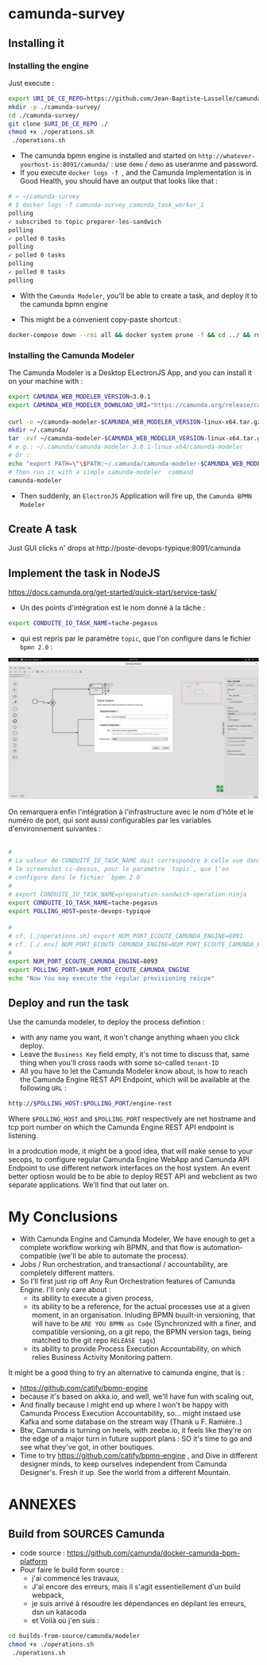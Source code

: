# camunda-survey


##  Installing it


### Installing the engine

Just execute :

```bash
export URI_DE_CE_REPO=https://github.com/Jean-Baptiste-Lasselle/camunda-survey
mkdir -p ./camunda-survey/
cd ./camunda-survey/
git clone $URI_DE_CE_REPO ./
chmod +x ./operations.sh
 ./operations.sh
```


* The camunda bpmn engine is installed and started on `http://whatever-yourhost-is:8091/camunda/` : use `demo` / `demo` as useranme and password.
* If you execute `docker logs -f `, and the Camunda Implementation is in Good Health, you should have an output that looks like that :
```bash
# > ~/camunda-survey
# $ docker logs -f camunda-survey_camunda_task_worker_1
polling
✓ subscribed to topic preparer-les-sandwich
polling
✓ polled 0 tasks
polling
✓ polled 0 tasks
polling
✓ polled 0 tasks
polling

```

* With the `Camunda Modeler`, you'll be able to create a task, and deploy it to the camunda bpmn engine

* This might be a convenient copy-paste shortcut :

```bash
docker-compose down --rmi all && docker system prune -f && cd ../ && rm -fr ./camunda-survey/
```

### Installing the Camunda Modeler

The Camunda Modeler is a Desktop ELectronJS App, and you can install it on your machine with :

```bash
export CAMUNDA_WEB_MODELER_VERSION=3.0.1
export CAMUNDA_WEB_MODELER_DOWNLOAD_URI="https://camunda.org/release/camunda-modeler/$CAMUNDA_WEB_MODELER_VERSION/camunda-modeler-$CAMUNDA_WEB_MODELER_VERSION-linux-x64.tar.gz"

curl -o ~/camunda-modeler-$CAMUNDA_WEB_MODELER_VERSION-linux-x64.tar.gz -L $CAMUNDA_WEB_MODELER_DOWNLOAD_URI
mkdir ~/.camunda/
tar -xvf ~/camunda-modeler-$CAMUNDA_WEB_MODELER_VERSION-linux-x64.tar.gz -C ~/.camunda/
# e.g.: ~/.camunda/camunda-modeler-3.0.1-linux-x64/camunda-modeler
# Or :
echo "export PATH=\"\$PATH:~/.camunda/camunda-modeler-$CAMUNDA_WEB_MODELER_VERSION-linux-x64/\"" >> ~/.bashrc
# Then run it with a simple camunda-modeler  command
camunda-modeler
```


* Then suddenly, an `ElectronJS` Application will fire up, the `Camunda BPMN Modeler`

##  Create A task

Just GUI clicks n' drops at http://poste-devops-typique:8091/camunda



## Implement the task in NodeJS

https://docs.camunda.org/get-started/quick-start/service-task/

* Un des points d'intégration est le nom donné à la tâche :
```bash
export CONDUITE_IO_TASK_NAME=tache-pegasus
```
* qui est repris par le paramètre `topic`, que l'on configure dans le fichier `bpmn 2.0` :

![param intégration impl taches bpmn](https://github.com/Jean-Baptiste-Lasselle/camunda-survey/raw/master/documentation/images/CAMUNDA_BPMN_TASK_IMPLEMENTATION_TOUS_LES_PARAMETRES_INTEGRATION_2019-04-13%2007-10-13.png)

On remarquera enfin l'intégration à l'infrastructure avec le nom d'hôte et le numéro de port, qui sont aussi configurables par les variables d'environnement suivantes :

```bash

# 
# La valeur de CONDUITE_IO_TASK_NAME doit correspondre à celle vue dans
# le screenshot ci-dessus, pour le paramètre `topic`, que l'on
# configure dans le fichier `bpmn 2.0`
#
# export CONDUITE_IO_TASK_NAME=preparation-sandwich-operation-ninja
export CONDUITE_IO_TASK_NAME=tache-pegasus
export POLLING_HOST=poste-devops-typique

# 
# cf. [./operations.sh] export NUM_PORT_ECOUTE_CAMUNDA_ENGINE=8091
# cf. [./.env] NUM_PORT_ECOUTE_CAMUNDA_ENGINE=NUM_PORT_ECOUTE_CAMUNDA_ENGINE_JINJA2_VAR
# 
export NUM_PORT_ECOUTE_CAMUNDA_ENGINE=8093
export POLLING_PORT=$NUM_PORT_ECOUTE_CAMUNDA_ENGINE
echo "Now You may execute the regular provisioning reicpe"
```

## Deploy and run the task

Use the camunda modeler, to deploy the process defintion :
* with any name you want, it won't change anything whaen you click deploy.
* Leave the `Business Key` field empty, it's not time to discuss that, same thing when you'll cross raods with some so-called `tenant-ID`
* All you have to let the Camunda Modeler know about, is how to reach the Camunda Engine REST API Endpoint, which will be available at the following `URL` :
```bash
http://$POLLING_HOST:$POLLING_PORT/engine-rest
```

Where `$POLLING_HOST` and `$POLLING_PORT` respectively are net hostname and tcp port number on which the Camunda Engine REST API endpoint is listening.

In a prodcution mode, it might be a good idea, that will make sense to your secops, to configure regular Camunda Engine WebApp and Camunda API Endpoint to use different network interfaces on the host system. An event better optiosn would be to be able to deploy REST API and webclient as two separate applications. We'll find that out later on.  


# My Conclusions

* With Camunda Engine and Camunda Modeler, We have enough to get a complete workflow working wih BPMN, and that flow is automation-compatible (we'll be able to automate the process).
* Jobs / Run orchestration, and transactional / accountability,  are completely different matters.
* So I'll first just rip off Any Run Orchestration features of Camunda Engine.  I'll only care about :
  * its ability to execute a given process,
  * its ability to be a reference, for the actual processes use at a given moment, in an organisation. Inluding BPMN buuilt-in versioning, that will have to be `ARE YOU BPMN as Code` (Synchronized with a finer, and compatible versioning, on a git repo, the BPMN version tags, being matched to the git repo `RELEASE tags`)
  * its ability to provide Process Execution Accountability, on which relies Business Activity Monitoring pattern.

It might be a good thing to try an alternative to camunda engine, that is :
* https://github.com/catify/bpmn-engine
* because it's based on akka.io, and well, we'll have fun with scaling out,
* And finally because I might end up where I won't be happy with Camunda Process Execution Accountability, so... might instaed use Kafka and some database on the stream way (Thank u F. Ramière..)
* Btw, Camunda is turning on heels, with zeebe.io, it feels like they're on the edge of a major turn in future support plans : SO it's time to go and see what they've got, in other boutiques.
* Time to try https://github.com/catify/bpmn-engine , and Dive in different designer minds, to keep ourselves independent from Camunda Designer's. Fresh it up. See the world from a different Mountain.


# ANNEXES

## Build from SOURCES Camunda

* code source : https://github.com/camunda/docker-camunda-bpm-platform
* Pour faire le build form source :
  * j'ai commencé les travaux,
  * J'ai encore des erreurs, mais il s'agit essentiellement d'un build webpack,
  * je suis arrivé à résoudre les dépendances en dépilant les erreurs, dsn un katacoda
  * et Voilà où j'en suis :


```bash
cd builds-from-source/camunda/modeler
chmod +x ./operations.sh
 ./operations.sh

```
